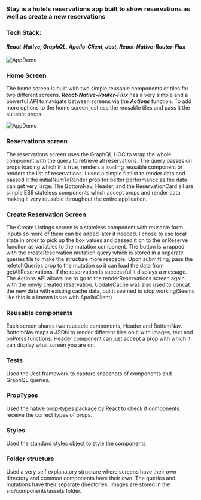 

### Stay is a hotels reservations app built to show reservations as well as create a new reservations

### Tech Stack:

#### _React-Native, GraphQL, Apollo-Client, Jest, React-Native-Router-Flux_

![AppDemo](https://i.imgur.com/900X8fS.png)

### Home Screen

The home screen is built with two simple reusable components or tiles for two different screens.
_**React-Native-Router-Flux**_ has a very simple and a powerful API to navigate between screens via the _**Actions**_ function.
To add more options to the home screen just use the reusable tiles and pass it the suitable props.

![AppDemo](https://i.imgur.com/523fkp4.png)

### Reservations screen

The reservations screen uses the GraphQL HOC to wrap the whole component with the query to retrieve all reservations.
The query passes on props loading which if is true, renders a loading reusable component or renders the list of reservations.
I used a simple flatlist to render data and passed it the initialNumToRender prop for better performance as the data can get very large.
The BottomNav, Header, and the ReservationCard all are simple ES6 stateless components which accept props and render data making it very reusable throughout the entire application.

### Create Reservation Screen

The Create Listings screen is a stateless component with reusable form inputs so more of them can be added later if needed.
I chose to use local state in order to pick up the box values and passed it on to the onReserve function as variables to the mutation component.
The button is wrapped with the createReservation mutation query which is stored in a separate queries file to make the structure more readable.
Upon submitting, pass the refetchQueries prop to the mutation so it can load the data from getAllReservations. If the reservation is successful it displays a message.
The Actions API allows me to go to the renderReservations screen again with the newly created reservation.
UpdateCache was also used to concat the new data with existing cache data, but it seemed to stop working(Seems like this is a known issue with ApolloClient)

### Reusable components

Each screen shares two reusable components, Header and BottomNav.
BottomNav maps a JSON to render different tiles on it with images, text and onPress functions.
Header component can just accept a prop with which it can display what screen you are on.

### Tests

Used the Jest framework to capture snapshots of components and GraphQL queries.

### PropTypes

Used the native prop-types package by React to check if components receive the correct types of props.

### Styles

Used the standard styles object to style the components

### Folder structure

Used a very self explanatory structure where screens have their own directory and common components have their own.
The queries and mutations have their separate directories.
Images are stored in the src/components/assets folder.

